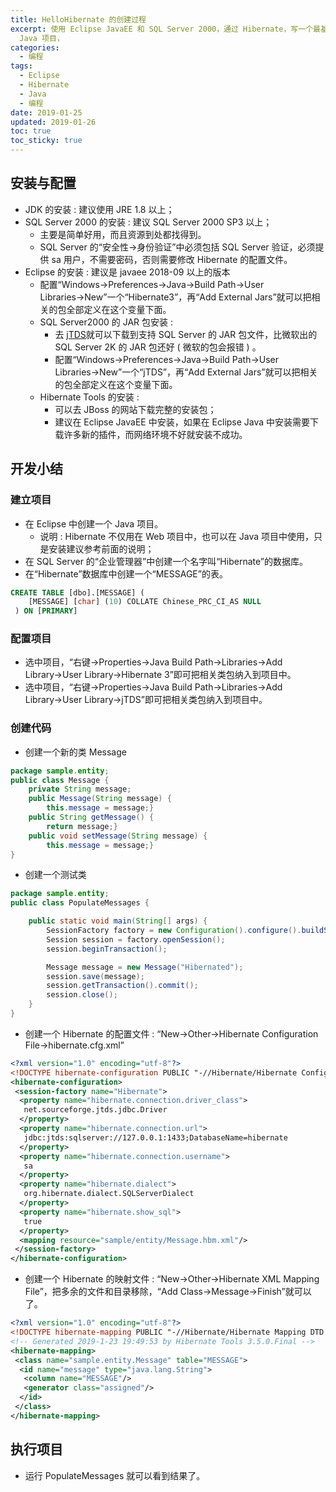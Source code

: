 ```yaml
---
title: HelloHibernate 的创建过程
excerpt: 使用 Eclipse JavaEE 和 SQL Server 2000，通过 Hibernate，写一个最基本的 HelloHibernate 的
  Java 项目，
categories:
  - 编程
tags:
  - Eclipse
  - Hibernate
  - Java
  - 编程
date: 2019-01-25
updated: 2019-01-26
toc: true
toc_sticky: true
---
```


## 安装与配置

- JDK 的安装 : 建议使用 JRE 1.8 以上；
- SQL Server 2000 的安装 : 建议 SQL Server 2000 SP3 以上；
    - 主要是简单好用，而且资源到处都找得到。
    - SQL Server 的“安全性→身份验证”中必须包括 SQL Server 验证，必须提供 sa 用户，不需要密码，否则需要修改 Hibernate 的配置文件。
- Eclipse 的安装 : 建议是 javaee 2018-09 以上的版本
    - 配置“Windows→Preferences→Java→Build Path→User Libraries→New”一个“Hibernate3”，再“Add External Jars”就可以把相关的包全部定义在这个变量下面。
    - SQL Server2000 的 JAR 包安装 :
        - 去 [jTDS](http://jtds.sourceforge.net/)就可以下载到支持 SQL Server 的 JAR 包文件，比微软出的 SQL Server 2K 的 JAR 包还好 ( 微软的包会报错 ) 。
        - 配置“Windows→Preferences→Java→Build Path→User Libraries→New”一个“jTDS”，再“Add External Jars”就可以把相关的包全部定义在这个变量下面。
    - Hibernate Tools 的安装 :
        - 可以去 JBoss 的网站下载完整的安装包；
        - 建议在 Eclipse JavaEE 中安装，如果在 Eclipse Java 中安装需要下载许多新的插件，而网络环境不好就安装不成功。

## 开发小结

### 建立项目

- 在 Eclipse 中创建一个 Java 项目。
    - 说明 : Hibernate 不仅用在 Web 项目中，也可以在 Java 项目中使用，只是安装建议参考前面的说明；
- 在 SQL Server 的“企业管理器”中创建一个名字叫“Hibernate”的数据库。
- 在“Hibernate”数据库中创建一个“MESSAGE”的表。

```sql
CREATE TABLE [dbo].[MESSAGE] (
    [MESSAGE] [char] (10) COLLATE Chinese_PRC_CI_AS NULL
 ) ON [PRIMARY]
```

### 配置项目

- 选中项目，“右键→Properties→Java Build Path→Libraries→Add Library→User Library→Hibernate 3”即可把相关类包纳入到项目中。
- 选中项目，“右键→Properties→Java Build Path→Libraries→Add Library→User Library→jTDS”即可把相关类包纳入到项目中。

### 创建代码

- 创建一个新的类 Message

```java
package sample.entity;
public class Message {
    private String message;
    public Message(String message) {
        this.message = message;}
    public String getMessage() {
        return message;}
    public void setMessage(String message) {
        this.message = message;}
}
```

- 创建一个测试类

```java
package sample.entity;
public class PopulateMessages {

    public static void main(String[] args) {
        SessionFactory factory = new Configuration().configure().buildSessionFactory();
        Session session = factory.openSession();
        session.beginTransaction();

        Message message = new Message("Hibernated");
        session.save(message);
        session.getTransaction().commit();
        session.close();
    }
}
```

- 创建一个 Hibernate 的配置文件 : “New→Other→Hibernate Configuration File→hibernate.cfg.xml”

```xml
<?xml version="1.0" encoding="utf-8"?>
<!DOCTYPE hibernate-configuration PUBLIC "-//Hibernate/Hibernate Configuration DTD 3.0//EN" "http://www.hibernate.org/dtd/hibernate-configuration-3.0.dtd">
<hibernate-configuration>
 <session-factory name="Hibernate">
  <property name="hibernate.connection.driver_class">
   net.sourceforge.jtds.jdbc.Driver
  </property>
  <property name="hibernate.connection.url">
   jdbc:jtds:sqlserver://127.0.0.1:1433;DatabaseName=hibernate
  </property>
  <property name="hibernate.connection.username">
   sa
  </property>
  <property name="hibernate.dialect">
   org.hibernate.dialect.SQLServerDialect
  </property>
  <property name="hibernate.show_sql">
   true
  </property>
  <mapping resource="sample/entity/Message.hbm.xml"/>
 </session-factory>
</hibernate-configuration>

```

- 创建一个 Hibernate 的映射文件 : “New→Other→Hibernate XML Mapping File”，把多余的文件和目录移除，“Add Class→Message→Finish”就可以了。

```xml
<?xml version="1.0" encoding="utf-8"?>
<!DOCTYPE hibernate-mapping PUBLIC "-//Hibernate/Hibernate Mapping DTD 3.0//EN" "http://hibernate.sourceforge.net/hibernate-mapping-3.0.dtd">
<!-- Generated 2019-1-23 19:49:53 by Hibernate Tools 3.5.0.Final -->
<hibernate-mapping>
 <class name="sample.entity.Message" table="MESSAGE">
  <id name="message" type="java.lang.String">
   <column name="MESSAGE"/>
   <generator class="assigned"/>
  </id>
 </class>
</hibernate-mapping>

```

## 执行项目

- 运行 PopulateMessages 就可以看到结果了。

